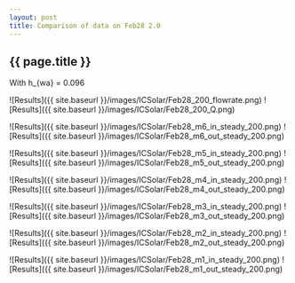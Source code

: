 ```yaml
---
layout: post
title: Comparison of data on Feb28 2.0
---
```

{{ page.title }}
-----------------
With h_{wa} = 0.096

![Results]({{ site.baseurl }}/images/ICSolar/Feb28_200_flowrate.png) ![Results]({{ site.baseurl }}/images/ICSolar/Feb28_200_Q.png)

![Results]({{ site.baseurl }}/images/ICSolar/Feb28_m6_in_steady_200.png) ![Results]({{ site.baseurl }}/images/ICSolar/Feb28_m6_out_steady_200.png)

![Results]({{ site.baseurl }}/images/ICSolar/Feb28_m5_in_steady_200.png) ![Results]({{ site.baseurl }}/images/ICSolar/Feb28_m5_out_steady_200.png)

![Results]({{ site.baseurl }}/images/ICSolar/Feb28_m4_in_steady_200.png) ![Results]({{ site.baseurl }}/images/ICSolar/Feb28_m4_out_steady_200.png)

![Results]({{ site.baseurl }}/images/ICSolar/Feb28_m3_in_steady_200.png) ![Results]({{ site.baseurl }}/images/ICSolar/Feb28_m3_out_steady_200.png)

![Results]({{ site.baseurl }}/images/ICSolar/Feb28_m2_in_steady_200.png) ![Results]({{ site.baseurl }}/images/ICSolar/Feb28_m2_out_steady_200.png)

![Results]({{ site.baseurl }}/images/ICSolar/Feb28_m1_in_steady_200.png) ![Results]({{ site.baseurl }}/images/ICSolar/Feb28_m1_out_steady_200.png)

